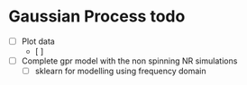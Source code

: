 # Gaussian Process todo
- [ ] Plot data
	- [ ]  
- [ ] Complete gpr model with the non spinning NR simulations
	- [ ] sklearn for modelling using frequency domain 
